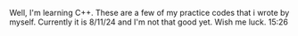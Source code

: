 Well, I'm learning C++. These are a few of my practice codes that i wrote by myself. Currently it is 8/11/24 and I'm not that good yet. Wish me luck. 15:26
